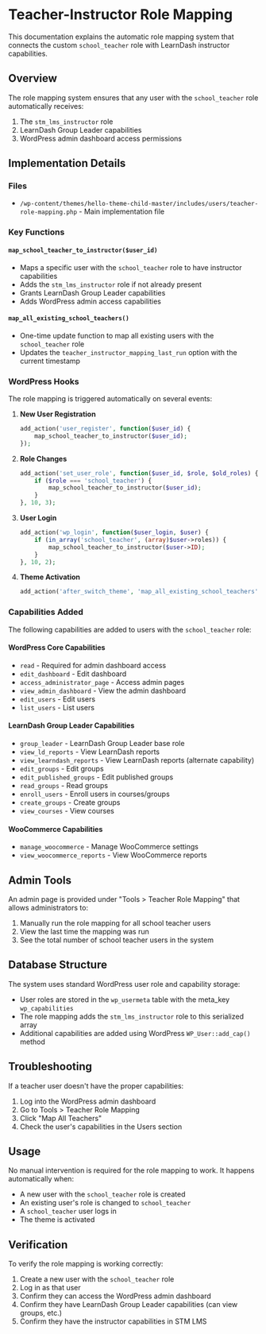 # Teacher-Instructor Role Mapping

This documentation explains the automatic role mapping system that connects the custom `school_teacher` role with LearnDash instructor capabilities.

## Overview

The role mapping system ensures that any user with the `school_teacher` role automatically receives:
1. The `stm_lms_instructor` role
2. LearnDash Group Leader capabilities
3. WordPress admin dashboard access permissions

## Implementation Details

### Files
- `/wp-content/themes/hello-theme-child-master/includes/users/teacher-role-mapping.php` - Main implementation file

### Key Functions

#### `map_school_teacher_to_instructor($user_id)`
- Maps a specific user with the `school_teacher` role to have instructor capabilities
- Adds the `stm_lms_instructor` role if not already present
- Grants LearnDash Group Leader capabilities
- Adds WordPress admin access capabilities

#### `map_all_existing_school_teachers()`
- One-time update function to map all existing users with the `school_teacher` role
- Updates the `teacher_instructor_mapping_last_run` option with the current timestamp

### WordPress Hooks

The role mapping is triggered automatically on several events:

1. **New User Registration**
   ```php
   add_action('user_register', function($user_id) {
       map_school_teacher_to_instructor($user_id);
   });
   ```

2. **Role Changes**
   ```php
   add_action('set_user_role', function($user_id, $role, $old_roles) {
       if ($role === 'school_teacher') {
           map_school_teacher_to_instructor($user_id);
       }
   }, 10, 3);
   ```

3. **User Login**
   ```php
   add_action('wp_login', function($user_login, $user) {
       if (in_array('school_teacher', (array)$user->roles)) {
           map_school_teacher_to_instructor($user->ID);
       }
   }, 10, 2);
   ```

4. **Theme Activation**
   ```php
   add_action('after_switch_theme', 'map_all_existing_school_teachers');
   ```

### Capabilities Added

The following capabilities are added to users with the `school_teacher` role:

#### WordPress Core Capabilities
- `read` - Required for admin dashboard access
- `edit_dashboard` - Edit dashboard
- `access_administrator_page` - Access admin pages
- `view_admin_dashboard` - View the admin dashboard
- `edit_users` - Edit users
- `list_users` - List users

#### LearnDash Group Leader Capabilities
- `group_leader` - LearnDash Group Leader base role
- `view_ld_reports` - View LearnDash reports
- `view_learndash_reports` - View LearnDash reports (alternate capability)
- `edit_groups` - Edit groups
- `edit_published_groups` - Edit published groups
- `read_groups` - Read groups
- `enroll_users` - Enroll users in courses/groups
- `create_groups` - Create groups
- `view_courses` - View courses

#### WooCommerce Capabilities
- `manage_woocommerce` - Manage WooCommerce settings
- `view_woocommerce_reports` - View WooCommerce reports

## Admin Tools

An admin page is provided under "Tools > Teacher Role Mapping" that allows administrators to:

1. Manually run the role mapping for all school teacher users
2. View the last time the mapping was run
3. See the total number of school teacher users in the system

## Database Structure

The system uses standard WordPress user role and capability storage:

- User roles are stored in the `wp_usermeta` table with the meta_key `wp_capabilities`
- The role mapping adds the `stm_lms_instructor` role to this serialized array
- Additional capabilities are added using WordPress `WP_User::add_cap()` method

## Troubleshooting

If a teacher user doesn't have the proper capabilities:

1. Log into the WordPress admin dashboard
2. Go to Tools > Teacher Role Mapping
3. Click "Map All Teachers"
4. Check the user's capabilities in the Users section

## Usage

No manual intervention is required for the role mapping to work. It happens automatically when:

- A new user with the `school_teacher` role is created
- An existing user's role is changed to `school_teacher`
- A `school_teacher` user logs in
- The theme is activated

## Verification

To verify the role mapping is working correctly:

1. Create a new user with the `school_teacher` role
2. Log in as that user
3. Confirm they can access the WordPress admin dashboard
4. Confirm they have LearnDash Group Leader capabilities (can view groups, etc.)
5. Confirm they have the instructor capabilities in STM LMS
